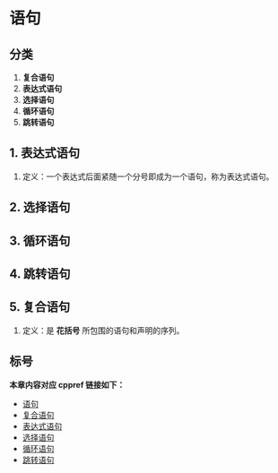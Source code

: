 # 语句

## 分类

1. **复合语句**
2. **表达式语句**
3. **选择语句**
4. **循环语句**
5. **跳转语句**

## 1. 表达式语句

1. 定义：一个表达式后面紧随一个分号即成为一个语句，称为表达式语句。

## 2. 选择语句

## 3. 循环语句

## 4. 跳转语句

## 5. 复合语句

1. 定义：是 **花括号** 所包围的语句和声明的序列。

## 标号

**本章内容对应 cppref 链接如下：**

- [语句](https://zh.cppreference.com/w/c/language/statements)
- [复合语句](https://zh.cppreference.com/w/clanguage/statements#.E5.A4.8D.E5.90.88.E8.AF.AD.E58F.A5)
- [表达式语句](https://zh.cppreference.com/w/clanguage/statements#.E8.A1.A8.E8.BE.BE.E5.BC.8F.E8.AF.AD.E5.8F.A5)
- [选择语句](https://zh.cppreference.com/w/clanguage/statements#.E9.80.89.E6.8B.A9.E8.AF.AD.E5>8F.A5)
- [循环语句](https://zh.cppreference.com/w/clanguage/statements#.E5.BE.AA.E7.8E.AF.E8.AF.AD.E5>8F.A5)
- [跳转语句](https://zh.cppreference.com/w/clanguage/statements#.E8.B7.B3.E8.BD.AC.E8.AF.AD.E5>8F.A5)
